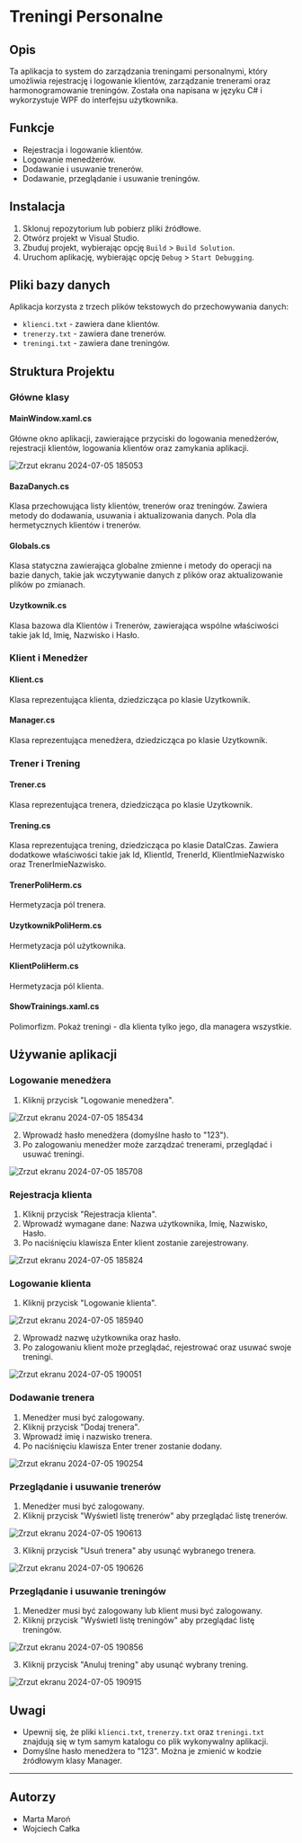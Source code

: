# Treningi Personalne

## Opis

Ta aplikacja to system do zarządzania treningami personalnymi, który umożliwia rejestrację i logowanie klientów, zarządzanie trenerami oraz harmonogramowanie treningów. Została ona napisana w języku C# i wykorzystuje WPF do interfejsu użytkownika.

## Funkcje

- Rejestracja i logowanie klientów.
- Logowanie menedżerów.
- Dodawanie i usuwanie trenerów.
- Dodawanie, przeglądanie i usuwanie treningów.

## Instalacja

1. Sklonuj repozytorium lub pobierz pliki źródłowe.
2. Otwórz projekt w Visual Studio.
3. Zbuduj projekt, wybierając opcję `Build` > `Build Solution`.
4. Uruchom aplikację, wybierając opcję `Debug` > `Start Debugging`.

## Pliki bazy danych

Aplikacja korzysta z trzech plików tekstowych do przechowywania danych:

- `klienci.txt` - zawiera dane klientów.
- `trenerzy.txt` - zawiera dane trenerów.
- `treningi.txt` - zawiera dane treningów.

## Struktura Projektu

### Główne klasy

#### MainWindow.xaml.cs

Główne okno aplikacji, zawierające przyciski do logowania menedżerów, rejestracji klientów, logowania klientów oraz zamykania aplikacji.

![Zrzut ekranu 2024-07-05 185053](https://github.com/krox159/Treningi_Personalne/assets/148622295/4102b03d-92be-4a37-8ff7-689f83c0d2a9)

#### BazaDanych.cs

Klasa przechowująca listy klientów, trenerów oraz treningów. Zawiera metody do dodawania, usuwania i aktualizowania danych. Pola dla hermetycznych klientów i trenerów.

#### Globals.cs

Klasa statyczna zawierająca globalne zmienne i metody do operacji na bazie danych, takie jak wczytywanie danych z plików oraz aktualizowanie plików po zmianach.

#### Uzytkownik.cs

Klasa bazowa dla Klientów i Trenerów, zawierająca wspólne właściwości takie jak Id, Imię, Nazwisko i Hasło.

### Klient i Menedżer

#### Klient.cs

Klasa reprezentująca klienta, dziedzicząca po klasie Uzytkownik.

#### Manager.cs

Klasa reprezentująca menedżera, dziedzicząca po klasie Uzytkownik.

### Trener i Trening

#### Trener.cs

Klasa reprezentująca trenera, dziedzicząca po klasie Uzytkownik.

#### Trening.cs

Klasa reprezentująca trening, dziedzicząca po klasie DataICzas. Zawiera dodatkowe właściwości takie jak Id, KlientId, TrenerId, KlientImieNazwisko oraz TrenerImieNazwisko.

#### TrenerPoliHerm.cs

Hermetyzacja pól trenera.

####  UzytkownikPoliHerm.cs

Hermetyzacja pól użytkownika.

####  KlientPoliHerm.cs

Hermetyzacja pól klienta.

####  ShowTrainings.xaml.cs

Polimorfizm. Pokaż treningi - dla klienta tylko jego, dla managera wszystkie.



## Używanie aplikacji

### Logowanie menedżera

1. Kliknij przycisk "Logowanie menedżera".

![Zrzut ekranu 2024-07-05 185434](https://github.com/krox159/Treningi_Personalne/assets/148622295/5501fc07-f059-4682-86a6-417c585a1338)
  
2. Wprowadź hasło menedżera (domyślne hasło to "123").
3. Po zalogowaniu menedżer może zarządzać trenerami, przeglądać i usuwać treningi.

![Zrzut ekranu 2024-07-05 185708](https://github.com/krox159/Treningi_Personalne/assets/148622295/5f89701d-fe19-4c6f-b202-4684860fc541)


### Rejestracja klienta

1. Kliknij przycisk "Rejestracja klienta".
2. Wprowadź wymagane dane: Nazwa użytkownika, Imię, Nazwisko, Hasło.
3. Po naciśnięciu klawisza Enter klient zostanie zarejestrowany.

![Zrzut ekranu 2024-07-05 185824](https://github.com/krox159/Treningi_Personalne/assets/148622295/1f07007b-46fc-4cd2-abd5-581b4106a316)


### Logowanie klienta

1. Kliknij przycisk "Logowanie klienta".

![Zrzut ekranu 2024-07-05 185940](https://github.com/krox159/Treningi_Personalne/assets/148622295/d010320e-6efb-497f-b2cb-6db62fd051c4)
   
2. Wprowadź nazwę użytkownika oraz hasło.
3. Po zalogowaniu klient może przeglądać, rejestrować oraz usuwać swoje treningi.

![Zrzut ekranu 2024-07-05 190051](https://github.com/krox159/Treningi_Personalne/assets/148622295/81b33294-d19f-4dcf-b22e-e869fbfb670b)


### Dodawanie trenera

1. Menedżer musi być zalogowany.
2. Kliknij przycisk "Dodaj trenera".
3. Wprowadź imię i nazwisko trenera.
4. Po naciśnięciu klawisza Enter trener zostanie dodany.

![Zrzut ekranu 2024-07-05 190254](https://github.com/krox159/Treningi_Personalne/assets/148622295/2dbc43f3-bd56-4161-b1d6-2b1db5cf47ee)


### Przeglądanie i usuwanie trenerów

1. Menedżer musi być zalogowany.
2. Kliknij przycisk "Wyświetl listę trenerów" aby przeglądać listę trenerów.

![Zrzut ekranu 2024-07-05 190613](https://github.com/krox159/Treningi_Personalne/assets/148622295/a410194e-6a22-4f49-86db-e08b11e2d48a)
  
3. Kliknij przycisk "Usuń trenera" aby usunąć wybranego trenera.

![Zrzut ekranu 2024-07-05 190626](https://github.com/krox159/Treningi_Personalne/assets/148622295/6334f4e5-0211-4934-9d76-9c775a4393f6)

### Przeglądanie i usuwanie treningów

1. Menedżer musi być zalogowany lub klient musi być zalogowany.
2. Kliknij przycisk "Wyświetl listę treningów" aby przeglądać listę treningów.

![Zrzut ekranu 2024-07-05 190856](https://github.com/krox159/Treningi_Personalne/assets/148622295/76aae6a5-23e7-4731-a218-59d78790401f)
   
3. Kliknij przycisk "Anuluj trening" aby usunąć wybrany trening.

![Zrzut ekranu 2024-07-05 190915](https://github.com/krox159/Treningi_Personalne/assets/148622295/752e1bec-7a00-4af8-9900-c163529296d6)


## Uwagi

- Upewnij się, że pliki `klienci.txt`, `trenerzy.txt` oraz `treningi.txt` znajdują się w tym samym katalogu co plik wykonywalny aplikacji.
- Domyślne hasło menedżera to "123". Można je zmienić w kodzie źródłowym klasy Manager.

---

## Autorzy
- Marta Maroń
- Wojciech Całka
